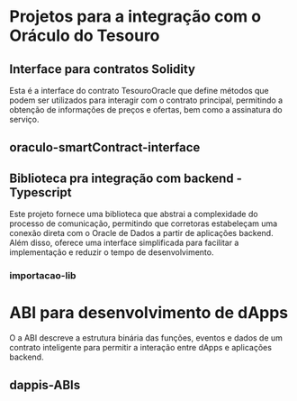 # Projetos para a integração com o Oráculo do Tesouro

## Interface para contratos Solidity 

Esta é a interface do contrato TesouroOracle que define métodos que podem ser utilizados para interagir com o contrato principal, permitindo a obtenção de informações de preços e ofertas, bem como a assinatura do serviço.

## oraculo-smartContract-interface


## Biblioteca pra integração com backend - Typescript

Este projeto fornece uma biblioteca que abstrai a complexidade do processo de comunicação, permitindo que corretoras estabeleçam uma conexão direta com o Oracle de Dados a partir de aplicações backend. Além disso, oferece uma interface simplificada para facilitar a implementação e reduzir o tempo de desenvolvimento.

### importacao-lib 


# ABI para desenvolvimento de dApps

O a ABI descreve a estrutura binária das funções, eventos e dados de um contrato inteligente para permitir a interação entre dApps e aplicações backend.

## dappis-ABIs
